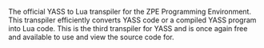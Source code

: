 The official YASS to Lua transpiler for the ZPE Programming Environment. This transpiler efficiently converts YASS code or a compiled YASS program into Lua code. This is the third transpiler for YASS and is once again free and available to use and view the source code for.
